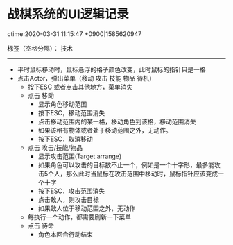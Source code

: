 # 战棋系统的UI逻辑记录
ctime:2020-03-31 11:15:47 +0900|1585620947

标签（空格分隔）： 技术

---

- 平时鼠标移动时，鼠标悬浮的格子颜色改变，此时鼠标的指针只是一格
- 点击Actor，弹出菜单（移动 攻击 技能 物品 待机）
  - 按下ESC 或者点击其他地方，菜单消失
  - 点击 移动
    - 显示角色移动范围
    - 按下ESC，移动范围消失
    - 点击移动范围内的某一格，移动角色到该格，移动范围消失
    - 如果该格有物体或者处于移动范围之外，无动作。
    - 按下ESC，取消移动
  - 点击 攻击/技能/物品
    - 显示攻击范围(Target arrange)
    - 如果角色可以攻击的目标数不止一个，例如是一个十字形，最多能攻击5个人，那么此时当鼠标在攻击范围中移动时，鼠标指针应该变成一个十字
    - 按下ESC，攻击范围消失
    - 点击敌人，则攻击目标
    - 如果敌人位于移动范围之外，无动作
  - 每执行一个动作，都需要刷新一下菜单
  - 点击 待命
    - 角色本回合行动结束 
  